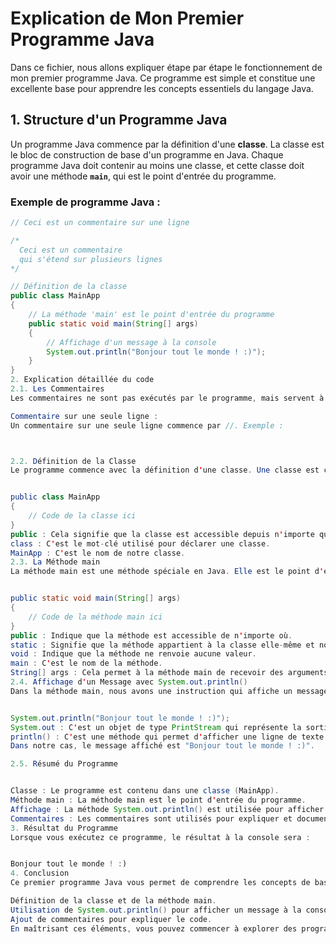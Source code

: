 # Explication de Mon Premier Programme Java

Dans ce fichier, nous allons expliquer étape par étape le fonctionnement de mon premier programme Java. Ce programme est simple et constitue une excellente base pour apprendre les concepts essentiels du langage Java.

## 1. Structure d'un Programme Java

Un programme Java commence par la définition d'une **classe**. La classe est le bloc de construction de base d'un programme en Java. Chaque programme Java doit contenir au moins une classe, et cette classe doit avoir une méthode **`main`**, qui est le point d'entrée du programme.

### Exemple de programme Java :

```java
// Ceci est un commentaire sur une ligne

/*
  Ceci est un commentaire
  qui s'étend sur plusieurs lignes
*/

// Définition de la classe
public class MainApp
{
    // La méthode 'main' est le point d'entrée du programme
    public static void main(String[] args)
    {
        // Affichage d'un message à la console
        System.out.println("Bonjour tout le monde ! :)");
    }
}
2. Explication détaillée du code
2.1. Les Commentaires
Les commentaires ne sont pas exécutés par le programme, mais servent à expliquer le code pour le rendre plus compréhensible.

Commentaire sur une seule ligne :
Un commentaire sur une seule ligne commence par //. Exemple :



2.2. Définition de la Classe
Le programme commence avec la définition d'une classe. Une classe est comme un modèle ou un plan pour créer des objets. Dans notre exemple, la classe s'appelle MainApp.


public class MainApp
{
    // Code de la classe ici
}
public : Cela signifie que la classe est accessible depuis n'importe quel autre programme.
class : C'est le mot-clé utilisé pour déclarer une classe.
MainApp : C'est le nom de notre classe.
2.3. La Méthode main
La méthode main est une méthode spéciale en Java. Elle est le point d'entrée du programme, ce qui signifie que c'est la première méthode qui est exécutée lorsqu'on lance le programme.


public static void main(String[] args)
{
    // Code de la méthode main ici
}
public : Indique que la méthode est accessible de n'importe où.
static : Signifie que la méthode appartient à la classe elle-même et non à une instance spécifique de la classe.
void : Indique que la méthode ne renvoie aucune valeur.
main : C'est le nom de la méthode.
String[] args : Cela permet à la méthode main de recevoir des arguments en ligne de commande lorsque le programme est exécuté.
2.4. Affichage d'un Message avec System.out.println()
Dans la méthode main, nous avons une instruction qui affiche un message à l'écran :


System.out.println("Bonjour tout le monde ! :)");
System.out : C'est un objet de type PrintStream qui représente la sortie standard (la console).
println() : C'est une méthode qui permet d'afficher une ligne de texte dans la console. Le texte à afficher doit être placé entre les guillemets (" ").
Dans notre cas, le message affiché est "Bonjour tout le monde ! :)".

2.5. Résumé du Programme


Classe : Le programme est contenu dans une classe (MainApp).
Méthode main : La méthode main est le point d'entrée du programme.
Affichage : La méthode System.out.println() est utilisée pour afficher un message dans la console.
Commentaires : Les commentaires sont utilisés pour expliquer et documenter le code.
3. Résultat du Programme
Lorsque vous exécutez ce programme, le résultat à la console sera :


Bonjour tout le monde ! :)
4. Conclusion
Ce premier programme Java vous permet de comprendre les concepts de base suivants :

Définition de la classe et de la méthode main.
Utilisation de System.out.println() pour afficher un message à la console.
Ajout de commentaires pour expliquer le code.
En maîtrisant ces éléments, vous pouvez commencer à explorer des programmes plus complexes et à ajouter de nouvelles fonctionnalités à votre code. N'oubliez pas que la pratique est essentielle pour bien comprendre Java, alors essayez d'écrire d'autres programmes en utilisant ces concepts de base.
```
